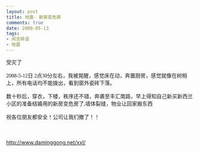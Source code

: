 ```yaml
---
layout: post
title: 地震- 新房变危房
comments: true
date: 2008-05-13
tags:
- 闲言碎语
- 地震
---
```


<p><font face="Verdana">受灾了<br /><br />2008-5-12日 2点30分左右，我被晃醒，感觉床在动，奔置厨房，感觉就像在树梢上，所有电话均不能拨出，看到窗外瓷砖下落。<br /><br />数十秒后，穿衣，下楼，秩序还不错，奔袭至丰汇南路，早上得知自己新买新西兰小区的准备结婚用的新房变危房了,墙体裂缝，物业让回家搬东西<br /><br />祝各位朋友都安全！公司让我们撤了！！</font> <br /><br /><br /><br /><a href="http://www.daminggong.net/xxl/">http://www.daminggong.net/xxl/</a></p>				
